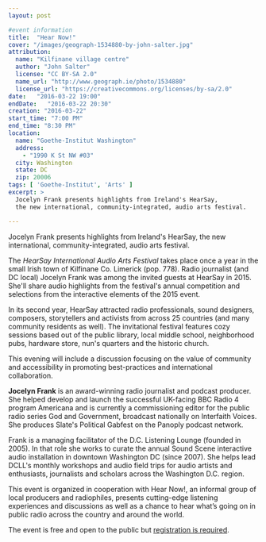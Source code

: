 ```yaml
---
layout: post

#event information
title:  "Hear Now!"
cover: "/images/geograph-1534880-by-john-salter.jpg"
attribution:
  name: "Kilfinane village centre"
  author: "John Salter"
  license: "CC BY-SA 2.0"
  name_url: "http://www.geograph.ie/photo/1534880"
  license_url: "https://creativecommons.org/licenses/by-sa/2.0"
date:   "2016-03-22 19:00"
endDate:   "2016-03-22 20:30"
creation: "2016-03-22"
start_time: "7:00 PM"
end_time: "8:30 PM"
location:
  name: "Goethe-Institut Washington"
  address:
    - "1990 K St NW #03"
  city: Washington
  state: DC
  zip: 20006
tags: [ 'Goethe-Institut', 'Arts' ]
excerpt: >
  Jocelyn Frank presents highlights from Ireland's HearSay,
  the new international, community-integrated, audio arts festival.

---
```


Jocelyn Frank presents highlights from Ireland's HearSay, the new
international, community-integrated, audio arts festival.

The *HearSay International Audio Arts Festival* takes place once a
year in the small Irish town of Kilfinane Co. Limerick (pop. 778).
Radio journalist (and DC local) Jocelyn Frank was among the
invited guests at HearSay in 2015. She'll share audio highlights
from the festival's annual competition and selections from the
interactive elements of the 2015 event.

In its second year, HearSay attracted radio professionals,
sound designers, composers, storytellers and activists from
across 25 countries (and many community residents as well).
The invitational festival features cozy sessions based out of
the public library, local middle school, neighborhood pubs,
hardware store, nun's quarters and the historic church.

This evening will include a discussion focusing on the value of
community and accessibility in promoting best-practices and
international collaboration.

**Jocelyn Frank** is an award-winning radio journalist and podcast
producer. She helped develop and launch the successful
UK-facing BBC Radio 4 program Americana and is currently a
commissioning editor for the public radio series God and
Government, broadcast nationally on Interfaith Voices.
She produces Slate's Political Gabfest on the Panoply podcast network.

Frank is a managing facilitator of the D.C. Listening Lounge
(founded in 2005). In that role she works to curate the annual
Sound Scene interactive audio installation in downtown
Washington DC (since 2007). She helps lead DCLL's monthly
workshops and audio field trips for audio artists and
enthusiasts, journalists and scholars across the Washington D.C. region.

This event is organized in cooperation with Hear Now!, an
informal group of local producers and radiophiles, presents
cutting-edge listening experiences and discussions as well
as a chance to hear what’s going on in public radio across the
country and around the world.

The event is free and open to the public but [registration is
required](http://www.goethe.de/ins/us/was/ver/en15209272v.htm).
